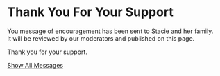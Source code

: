 # Thank You For Your Support

You message of encouragement has been sent to Stacie and her family.  
It will be reviewed by our moderators and published on this page.

Thank you for your support.

<a class="btn btn-primary" href="/stacie/Memories.md">Show All Messages</a>

